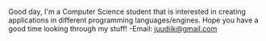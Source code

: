 Good day, 
I'm a Computer Science student that is interested in creating applications in different programming languages/engines. Hope you have a good time looking through my stuff!
-Email: juudiik@gmail.com
